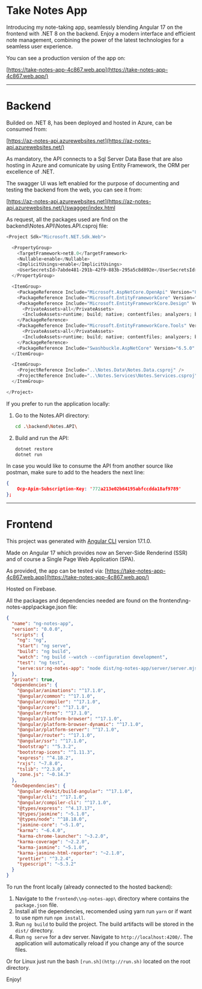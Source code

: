 # Take Notes App

Introducing my note-taking app, seamlessly blending Angular 17 on the frontend with .NET 8 on the backend. Enjoy a modern interface and efficient note management, combining the power of the latest technologies for a seamless user experience.

You can see a production version of the app on:

[https://take-notes-app-4c867.web.app](https://take-notes-app-4c867.web.app/)

---

# Backend

Builded on .NET 8, has been deployed and hosted in Azure, can be consumed from:

[https://az-notes-api.azurewebsites.net](https://az-notes-api.azurewebsites.net/)

As mandatory, the API connects to a Sql Server Data Base that are also hosting in Azure and comunicate by using Entity Framework, the ORM per excellence of .NET.

The swagger UI was left enabled for the purpose of documenting and testing the backend from the web, you can see it from:

[https://az-notes-api.azurewebsites.net](https://az-notes-api.azurewebsites.net/)/swagger/index.html

As request, all the packages used are find on the backend\Notes.API\Notes.API.csproj file:

```powershell
<Project Sdk="Microsoft.NET.Sdk.Web">

  <PropertyGroup>
    <TargetFramework>net8.0</TargetFramework>
    <Nullable>enable</Nullable>
    <ImplicitUsings>enable</ImplicitUsings>
    <UserSecretsId>7abde481-291b-42f9-883b-295a5c8d892e</UserSecretsId>
  </PropertyGroup>

  <ItemGroup>
    <PackageReference Include="Microsoft.AspNetCore.OpenApi" Version="8.0.1" />
    <PackageReference Include="Microsoft.EntityFrameworkCore" Version="8.0.1" />
    <PackageReference Include="Microsoft.EntityFrameworkCore.Design" Version="8.0.1">
      <PrivateAssets>all</PrivateAssets>
      <IncludeAssets>runtime; build; native; contentfiles; analyzers; buildtransitive</IncludeAssets>
    </PackageReference>
    <PackageReference Include="Microsoft.EntityFrameworkCore.Tools" Version="8.0.1">
      <PrivateAssets>all</PrivateAssets>
      <IncludeAssets>runtime; build; native; contentfiles; analyzers; buildtransitive</IncludeAssets>
    </PackageReference>
    <PackageReference Include="Swashbuckle.AspNetCore" Version="6.5.0" />
  </ItemGroup>

  <ItemGroup>
    <ProjectReference Include="..\Notes.Data\Notes.Data.csproj" />
    <ProjectReference Include="..\Notes.Services\Notes.Services.csproj" />
  </ItemGroup>

</Project>
```

If you prefer to run the application locally:

1. Go to the Notes.API directory:
    
    ```bash
    cd .\backend\Notes.API\
    ```
    
2. Build and run the API:
    
    ```bash
    dotnet restore
    dotnet run
    ```
    

In case you would like to consume the API from another source like postman, make sure to add to the headers the next line:

```json
{
	Ocp-Apim-Subscription-Key: '772a213e02b64195abfccdda18af9789'
};
```


---

# Frontend

This project was generated with [Angular CLI](https://github.com/angular/angular-cli) version 17.1.0.

Made on Angular 17 which provides now an Server-Side Renderind (SSR) and of course a Single Page Web Application (SPA). 

As provided, the app can be tested via: [https://take-notes-app-4c867.web.app](https://take-notes-app-4c867.web.app/)

Hosted on Firebase.

All the packages and dependencies needed are found on the frontend\ng-notes-app\package.json file:

```json
{
  "name": "ng-notes-app",
  "version": "0.0.0",
  "scripts": {
    "ng": "ng",
    "start": "ng serve",
    "build": "ng build",
    "watch": "ng build --watch --configuration development",
    "test": "ng test",
    "serve:ssr:ng-notes-app": "node dist/ng-notes-app/server/server.mjs"
  },
  "private": true,
  "dependencies": {
    "@angular/animations": "^17.1.0",
    "@angular/common": "^17.1.0",
    "@angular/compiler": "^17.1.0",
    "@angular/core": "^17.1.0",
    "@angular/forms": "^17.1.0",
    "@angular/platform-browser": "^17.1.0",
    "@angular/platform-browser-dynamic": "^17.1.0",
    "@angular/platform-server": "^17.1.0",
    "@angular/router": "^17.1.0",
    "@angular/ssr": "^17.1.0",
    "bootstrap": "^5.3.2",
    "bootstrap-icons": "^1.11.3",
    "express": "^4.18.2",
    "rxjs": "~7.8.0",
    "tslib": "^2.3.0",
    "zone.js": "~0.14.3"
  },
  "devDependencies": {
    "@angular-devkit/build-angular": "^17.1.0",
    "@angular/cli": "^17.1.0",
    "@angular/compiler-cli": "^17.1.0",
    "@types/express": "^4.17.17",
    "@types/jasmine": "~5.1.0",
    "@types/node": "^18.18.0",
    "jasmine-core": "~5.1.0",
    "karma": "~6.4.0",
    "karma-chrome-launcher": "~3.2.0",
    "karma-coverage": "~2.2.0",
    "karma-jasmine": "~5.1.0",
    "karma-jasmine-html-reporter": "~2.1.0",
    "prettier": "^3.2.4",
    "typescript": "~5.3.2"
  }
}
```

To run the front locally (already connected to the hosted backend):

1. Navigate to the `frontend\\ng-notes-app\` directory where contains the `package.json` file.
2. Install all the dependencies, recomended using yarn run  `yarn` or if want to use npm run `npm install`.
3. Run `ng build` to build the project. The build artifacts will be stored in the `dist/` directory.
4. Run `ng serve` for a dev server. Navigate to `http://localhost:4200/`. The application will automatically reload if you change any of the source files.

Or for Linux just run the bash `[run.sh](http://run.sh)` located on the root directory.

Enjoy!